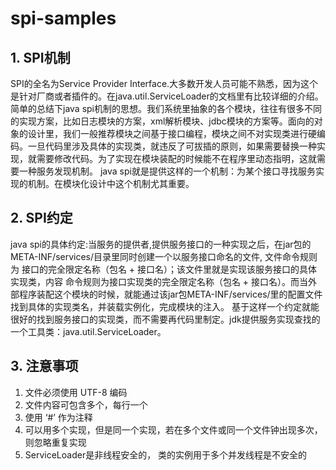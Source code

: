 # spi-samples
## 1. SPI机制  
SPI的全名为Service Provider Interface.大多数开发人员可能不熟悉，因为这个是针对厂商或者插件的。在java.util.ServiceLoader的文档里有比较详细的介绍。简单的总结下java spi机制的思想。我们系统里抽象的各个模块，往往有很多不同的实现方案，比如日志模块的方案，xml解析模块、jdbc模块的方案等。面向的对象的设计里，我们一般推荐模块之间基于接口编程，模块之间不对实现类进行硬编码。一旦代码里涉及具体的实现类，就违反了可拔插的原则，如果需要替换一种实现，就需要修改代码。为了实现在模块装配的时候能不在程序里动态指明，这就需要一种服务发现机制。 java spi就是提供这样的一个机制：为某个接口寻找服务实现的机制。在模块化设计中这个机制尤其重要。
## 2. SPI约定  
java spi的具体约定:当服务的提供者,提供服务接口的一种实现之后，在jar包的META-INF/services/目录里同时创建一个以服务接口命名的文件, 文件命令规则为 接口的完全限定名称（包名 + 接口名）；该文件里就是实现该服务接口的具体实现类，内容 命令规则为接口实现类的完全限定名称（包名 + 接口名）。而当外部程序装配这个模块的时候，就能通过该jar包META-INF/services/里的配置文件找到具体的实现类名，并装载实例化，完成模块的注入。 基于这样一个约定就能很好的找到服务接口的实现类，而不需要再代码里制定。jdk提供服务实现查找的一个工具类：java.util.ServiceLoader。
## 3. 注意事项  
1) 文件必须使用 UTF-8 编码
2) 文件内容可包含多个，每行一个
3) 使用 ‘#’ 作为注释
3) 可以用多个实现，但是同一个实现，若在多个文件或同一个文件钟出现多次，则忽略重复实现
3) ServiceLoader是非线程安全的， 类的实例用于多个并发线程是不安全的

